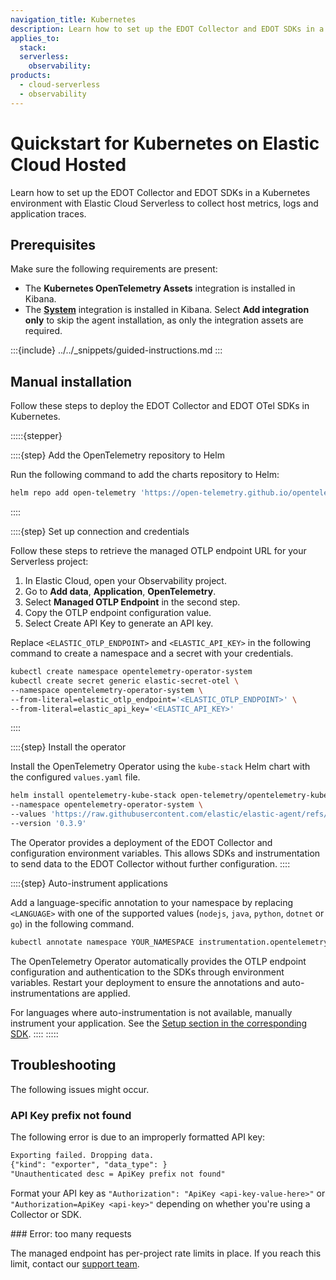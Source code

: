 ```yaml
---
navigation_title: Kubernetes
description: Learn how to set up the EDOT Collector and EDOT SDKs in a Kubernetes environment with Elastic Cloud Serverless to collect host metrics, logs and application traces.
applies_to:
  stack:
  serverless:
    observability:
products:
  - cloud-serverless
  - observability
---
```


# Quickstart for Kubernetes on Elastic Cloud Hosted

Learn how to set up the EDOT Collector and EDOT SDKs in a Kubernetes environment with Elastic Cloud Serverless to collect host metrics, logs and application traces.

## Prerequisites

Make sure the following requirements are present:

- The **Kubernetes OpenTelemetry Assets** integration is installed in Kibana.
- The **[System](https://www.elastic.co/docs/reference/integrations/system)** integration is installed in Kibana. Select **Add integration only** to skip the agent installation, as only the integration assets are required.

:::{include} ../../_snippets/guided-instructions.md
:::

## Manual installation

Follow these steps to deploy the EDOT Collector and EDOT OTel SDKs in Kubernetes.

:::::{stepper}

::::{step} Add the OpenTelemetry repository to Helm

Run the following command to add the charts repository to Helm:

```bash
helm repo add open-telemetry 'https://open-telemetry.github.io/opentelemetry-helm-charts' --force-update
```
::::

::::{step} Set up connection and credentials

Follow these steps to retrieve the managed OTLP endpoint URL for your Serverless project:

1. In Elastic Cloud, open your Observability project.
2. Go to **Add data**, **Application**, **OpenTelemetry**.
3. Select **Managed OTLP Endpoint** in the second step.
4. Copy the OTLP endpoint configuration value.
5. Select Create API Key to generate an API key.

Replace `<ELASTIC_OTLP_ENDPOINT>` and `<ELASTIC_API_KEY>` in the following command to create a namespace and a secret with your credentials.

```bash
kubectl create namespace opentelemetry-operator-system
kubectl create secret generic elastic-secret-otel \
--namespace opentelemetry-operator-system \
--from-literal=elastic_otlp_endpoint='<ELASTIC_OTLP_ENDPOINT>' \
--from-literal=elastic_api_key='<ELASTIC_API_KEY>'
```
::::

::::{step} Install the operator

Install the OpenTelemetry Operator using the `kube-stack` Helm chart with the configured `values.yaml` file.

```bash
helm install opentelemetry-kube-stack open-telemetry/opentelemetry-kube-stack \
--namespace opentelemetry-operator-system \
--values 'https://raw.githubusercontent.com/elastic/elastic-agent/refs/tags/v{{ site.edot_versions.collector }}/deploy/helm/edot-collector/kube-stack/managed_otlp/values.yaml' \
--version '0.3.9'
```

The Operator provides a deployment of the EDOT Collector and configuration environment variables. This allows SDKs and instrumentation to send data to the EDOT Collector without further configuration.
::::

::::{step} Auto-instrument applications

Add a language-specific annotation to your namespace by replacing `<LANGUAGE>` with one of the supported values (`nodejs`, `java`, `python`, `dotnet` or `go`) in the following command. 

```bash
kubectl annotate namespace YOUR_NAMESPACE instrumentation.opentelemetry.io/inject-<LANGUAGE>="opentelemetry-operator-system/elastic-instrumentation"
```

The OpenTelemetry Operator automatically provides the OTLP endpoint configuration and authentication to the SDKs through environment variables. Restart your deployment to ensure the annotations and auto-instrumentations are applied.

For languages where auto-instrumentation is not available, manually instrument your application. See the [Setup section in the corresponding SDK](../../edot-sdks).
::::
:::::

## Troubleshooting

The following issues might occur.

### API Key prefix not found

The following error is due to an improperly formatted API key:

```txt
Exporting failed. Dropping data.
{"kind": "exporter", "data_type": }
"Unauthenticated desc = ApiKey prefix not found"
```

Format your API key as `"Authorization": "ApiKey <api-key-value-here>"` or `"Authorization=ApiKey <api-key>"` depending on whether you're using a Collector or SDK.

### Error: too many requests

The managed endpoint has per-project rate limits in place. If you reach this limit, contact our [support team](https://support.elastic.co).
